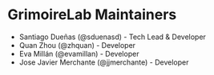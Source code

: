 # GrimoireLab Maintainers

- Santiago Dueñas (@sduenasd) - Tech Lead & Developer
- Quan Zhou (@zhquan) - Developer
- Eva Millán (@evamillan) - Developer
- Jose Javier Merchante (@jjmerchante) - Developer
